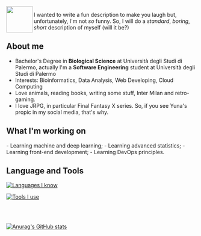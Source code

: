 <img src="[http://www.ffbegif.com/Yuna/210000205%20Idle.png](https://www.notion.so/image/https%3A%2F%2Fs3-us-west-2.amazonaws.com%2Fpublic.notion-static.com%2Fbd59887d-6990-4a04-b08f-b3c216a4197b%2F210000205_Win_Before.gif?table=custom_emoji&id=13a55bb4-ecb9-805b-87c9-007aafef690f&spaceId=962d5771-1939-4b72-8da3-7787fed75f27&userId=59b3eea0-9c6e-4502-bb80-10ceb922f12d&cache=v2)" align="left" width="70" height="70">

I wanted to write a fun description to make you laugh but, unfortunately, I'm not _so_ funny.
So, I will do a _standard_, _boring_, _short_ description of myself (will it be?)

<h2>About me</h2>

<ul>
  <li>Bachelor's Degree in <b>Biological Science</b> at Università degli Studi di Palermo, actually I'm a <b>Software Engineering</b> student at Università degli Studi di Palermo</li>
  <li>Interests: Bioinformatics, Data Analysis, Web Developing, Cloud Computing</li>
  <li>Love animals, reading books, writing some stuff, Inter Milan and retro-gaming.</li>
  <li>I love JRPG, in particular Final Fantasy X series. So, if you see Yuna's propic in my social media, that's why.</li>
</ul>


<h2>What I'm working on</h2> 
  - Learning machine and deep learning;
  - Learning advanced statistics;
  - Learning front-end development;
  - Learning DevOps principles.



<h2>Language and Tools</h2>

[![Languages I know](https://skillicons.dev/icons?i=py,js,ts,html,css,bootstrap,react,c,java,mysql,mongodb,py,sklearn,redux,tailwind)](https://skillicons.dev)

[![Tools I use](https://skillicons.dev/icons?i=nodejs,express,vscode,linux,docker,postman,anaconda,pycharm,figma,androidstudio)](https://skillicons.dev)


<br></br>

[![Anurag's GitHub stats](https://github-readme-stats.vercel.app/api?username=yuunac&show_icons=true&theme=dracula)](https://github.com/yuunac/github-readme-stats)

                  
